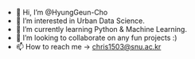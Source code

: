 - 👋 Hi, I’m @HyungGeun-Cho
- 👀 I’m interested in Urban Data Science.
- 🌱 I’m currently learning Python & Machine Learning.
- 💞️ I’m looking to collaborate on any fun projects :)
- 📫 How to reach me -> chris1503@snu.ac.kr

<!---
HyungGeun-Cho/HyungGeun-Cho is a ✨ special ✨ repository because its `README.md` (this file) appears on your GitHub profile.
You can click the Preview link to take a look at your changes.
--->
